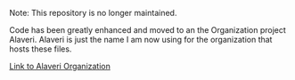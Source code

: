 Note: This repository is no longer maintained.

Code has been greatly enhanced and moved to an the Organization project Alaveri.  Alaveri is just the name I am now using for the organization that hosts these files.

[Link to Alaveri Organization]([https://duckduckgo.com](https://github.com/Alaveri))
